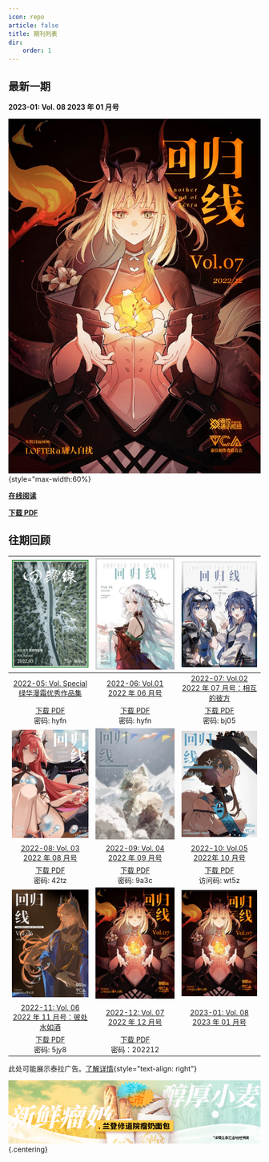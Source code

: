```yaml
---
icon: repo
article: false
title: 期刊列表
dir:
    order: 1
---
```


<!-- more -->

## 最新一期

**2023-01: Vol. 08 2023 年 01 月号**

![](./2023-01/res/cover.jpg){style="max-width:60%}

[**在线阅读**](./2023-01/README.md)

[**下载 PDF**](https://unknown.com)



## 往期回顾
|![](./2022-05/res/cover.webp)|![](./2022-06//res/cover.webp)|![](./2022-07/res/cover.webp)|
|:-:|:-:|:-:|
|[2022-05: Vol. Special <br>绿华漫霜优秀作品集](2022-05/)|[2022-06: Vol.01 <br>2022 年 06 月号](2022-06/)|[2022-07: Vol.02 <br>2022 年 07 月号：相互的彼方](2022-07/)|
|[下载 PDF](https://wwb.lanzouf.com/b011miqxc)<br>密码: hyfn|[下载 PDF](https://wwb.lanzouf.com/b011miqxc)<br>密码: hyfn|[下载 PDF](https://wwb.lanzouf.com/b011u6cne)<br>密码: bj05|
|![](./2022-08/res/cover.webp)|![](./2022-09/res/cover.webp)|![](./2022-10/res/cover.webp)|
|[2022-08: Vol. 03 <br>2022 年 08 月号](2022-08/)|[2022-09: Vol. 04 <br>2022 年 09 月号](2022-09/)|[2022-10: Vol.05 <br>2022年 10 月号](2022-10/)|
|[下载 PDF](https://wwb.lanzouy.com/b011ya7gf)<br>密码: 42tz|[下载 PDF](https://wwb.lanzoue.com/b0121q8la)<br>密码: 9a3c|[下载 PDF](https://cloud.189.cn/web/share?code=JJFrM3fqqyMj)<br>访问码: wt5z|
|![](./2022-11/res/cover.jpg)| ![](./2022-12/res/cover.jpg)| ![](./2023-01/res/cover.jpg)|
|[2022-11: Vol. 06 <br>2022 年 11 月号：彼处水如酒](2022-11/)|[2022-12: Vol. 07 <br>2022 年 12 月号](2022-12/) | [2023-01: Vol. 08 <br>2023 年 01 月号](2023-01/)|
|[下载 PDF](https://aneot.lanzoue.com/b012bjyib)<br>密码: 5jy8|[下载 PDF](https://wwwe.lanzoue.com/b041kqqmf) <br>密码：202212| |

此处可能展示泰拉广告。<a href="/about-ads">了解详情</a>{style="text-align: right"}

[![](./2023-01/res/ads/ld2.webp) ](https://www.bilibili.com/video/BV1uT4y1P7CX/){.centering}